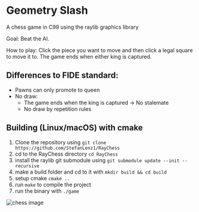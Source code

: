 # Geometry Slash

A chess game in C99 using the raylib graphics library

Goal: Beat the AI. 

How to play: Click the piece you want to move and then click a legal square to move it to. The game ends when either king is captured.

## Differences to FIDE standard:

- Pawns can only promote to queen
- No draw:
    - The game ends when the king is captured -> No stalemate
    - No draw by repetition rules

## Building (Linux/macOS) with cmake

1. Clone the repository using `git clone https://github.com/StefanLenz1/RayChess`
1. cd to the RayChess directory
`cd RayChess`
1. install the raylib git submodule using `git submodule update --init --recursive`
1. make a build folder and cd to it with `mkdir build && cd build`
1. setup cmake `cmake ..`
1. run `make` to compile the project
1. run the binary with `./game`

![chess image](https://user-images.githubusercontent.com/87242588/210804905-efb3f56d-26a3-4d7f-aa1b-f6a78066864a.png)